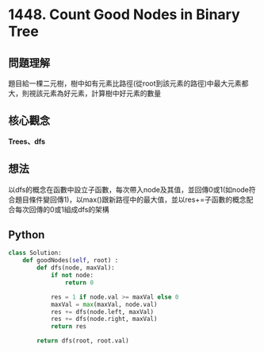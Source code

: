 # 1448. Count Good Nodes in Binary Tree

## 問題理解
題目給一棵二元樹，樹中如有元素比路徑(從root到該元素的路徑)中最大元素都大，則視該元素為好元素，計算樹中好元素的數量

## 核心觀念
**Trees、dfs**

## 想法
以dfs的概念在函數中設立子函數，每次帶入node及其值，並回傳0或1(如node符合題目條件變回傳1)，以max()跟新路徑中的最大值，並以res+=子函數的概念配合每次回傳的0或1組成dfs的架構
## Python

```python
class Solution:
    def goodNodes(self, root) :
        def dfs(node, maxVal):
            if not node:
                return 0

            res = 1 if node.val >= maxVal else 0
            maxVal = max(maxVal, node.val)
            res += dfs(node.left, maxVal)
            res += dfs(node.right, maxVal)
            return res

        return dfs(root, root.val)
```